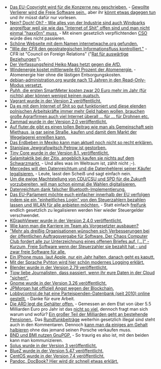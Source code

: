 * [Das EU-Copyright wird für die Konzerne neu geschrieben.](https://www.pro-linux.de/news/1/25136/eu-copyright-reform-droht-dem-internet-und-open-source-zu-schaden.html) - [Gewollte Verlierer wird die Freie Software sein.](https://savecodeshare.eu/WhitePaper-ImpactofArticle13onSoftwareEcosystem-SaveCodeShare.pdf), aber ihr [könnt etwas dagegen tun](https://changecopyright.org/de/call-now) und ihr müsst dafür nur vorlesen.
* [Nein? Doch! Oh? - Wie alles von der Industrie sind auch Windparks angreifbar weil sie wie das "Internet of Shit" offen sind und man nicht einmal "haxx0rn" muss.](https://www.golem.de/news/energieversorgung-e-mail-konten-sind-besser-gesichert-als-windparks-1709-129868.html) - Mit einem gesetzlich verpflichtenden [CSO](https://forum.golem.de/kommentare/security/energieversorgung-windparks-sind-schlechter-gesichert-als-e-mail-konten/gesetzlich-einen-cso-verpflichtend-machen/112056,4900700,4900700,read.html#msg-4900700) würde dies nicht passieren.
* [Schöne Webseite mit dem Namen internetwache.org gefunden.](https://www.internetwache.org/)
* ["Wie der CFR den geostrategischen Informationsfluss kontrolliert."](https://swprs.org/die-propaganda-matrix/) - CFR ist "Council on Foreign Relations" ("[Rat für auswärtige Beziehungen](https://de.wikipedia.org/wiki/Council_on_Foreign_Relations)").
* [Der Verfassungsfeind Heiko Maas hetzt gegen die AfD.](https://blog.fefe.de/?ts=a7488a81)
* [Windenergie kostet mittlerweile 60 Prozent der Atomenergie.](https://blog.fefe.de/?ts=a7488413) - Atomenergie hier ohne die lästigen Entsorgungskosten.
* [debian-administration.org wurde nach 13 Jahren in den Read-Only-Modus versetzt.](https://debian-administration.org/)
* [*Puhh*, die ersten SmartMeter kosten zwar 20 Euro mehr im Jahr (für nichts) aber können wenigst keinen quatsch.](https://blog.fefe.de/?ts=a74870f1)
* [Vagrant wurde in der Version 2 veröffentlicht.](https://www.heise.de/ix/meldung/Vagrant-erreicht-Level-2-3827147.html)
* [Da es mit dem Internet of Shit so gut funktioniert und diese elenden polnischen Arbeitskräfte immer mehr Geld haben wollen, brauchen große Agrarfirmen auch viel Internet überall ... für ... für Drohnen etc.](https://www.golem.de/news/netzausbau-agrarverbaende-wollen-flaechendeckende-glasfaserversorgung-1709-129980.html)
* [Zammad wurde in der Version 2.0 veröffentlicht.](https://www.pro-linux.de/news/1/25137/ticketsystem-zammad-in-version-20-erschienen.html)
* [Auf fluter.de gibt es einen tollen Beitrag wie man als Gemeinschaft sein Miethaus, ja gar seine Straße, kaufen und damit dem Markt der Wegelagerei enreißen kann.](http://www.fluter.de/gemeinsam-gegen-gentrifizierung)
* [Das Erdbeben in Mexiko kann man aktuell noch nicht so recht erklären.](https://blog.fefe.de/?ts=a7490a62)
* [Stanislaw Jewgrafowitsch Petrow ist gestorben.](https://www.heise.de/tp/news/Stanislaw-Jewgrafowitsch-Petrow-1939-2017-3827402.html)
* [Tiny Core wurde in der Version 8.1. veröffentlicht.](https://www.pro-linux.de/news/1/25138/tiny-core-81-ver%C3%B6ffentlicht.html)
* [Salamitaktik bei der Zitis, angeblich kaufen sie nichts auf dem Schwarzmarkt.](https://www.heise.de/newsticker/meldung/Chef-der-Entschluesselungsbehoerde-Zitis-Wir-kaufen-nichts-auf-dem-Schwarzmarkt-3828074.html) - Und alles was im Weltraum ist, zählt nicht ;-).
* [Mercedes will den Datenreichtum und die Datenhehlerei seiner Käufer legalisieren.](https://www.heise.de/newsticker/meldung/Mercedes-Benz-Bank-startet-Kfz-Versicherung-mit-ueberwachtem-Fahrverhalten-3828583.html) - Leute, lasst den Scheiß und sagt einfach nein.
* [Um die ewige Machtstellung von CDU/CSU und SPD für die Zukunft vorzubereiten, will man schon einmal die Wahlen digitalisieren.](https://www.golem.de/news/arne-schoenbohm-bsi-chef-will-digitalisierte-wahlen-1709-130008.html)
* [Datenreichtum dank falscher Bluetooth-Implementierung.](https://www.golem.de/news/bluetooth-kritische-sicherheitsluecken-ermoeglichen-geraeteuebernahme-1709-130011.html)
* [Das EU-Parlament möchte euch einfacher innerhalb der EU verfolgen indem sie ein "einheitliches Login" von den Steuerzahlern bezahlen lassen und WLAN für alle anbieten möchten.](https://www.heise.de/newsticker/meldung/EU-Parlament-stimmt-fuer-kostenloses-WLAN-an-oeffentlichen-Orten-3829488.html) - Statt einfach [freifunk](https://freifunk.net/) endlich gesetzlich zu legalisieren werden hier wieder Steuergelder verschwendet.
* [KGraphViewer wurde in der Version 2.4.0 veröffentlicht.](http://jriddell.org/2017/09/12/kgraphviewer-2-4-0/)
* [Wie kann man die Karriere im Team als Vorgesetzter ausbauen?](https://opensource.com/open-organization/17/9/own-your-open-career)
* ["Mehr als dreißig Organisationen wünschen sich Verbesserungen bei der öffentlichen Auftragsvergabe für Software. Der Chaos Computer Club fordert alle zur Unterzeichnung eines offenen Briefes auf. [...]" - Kurzum, Freie Software wenn der Steuerzahler sie bezahlt hat - und zwar freie Software für alle.](http://www.ccc.de/de/updates/2017/public-money-public-code)
* [Ein IPhone muss, laut Apple, nur ein Jahr halten, danach geht es kaputt.](https://motherboard.vice.com/en_us/article/j5geby/the-iphone-is-guaranteed-to-last-only-one-year-apple-argues-in-court)
* [Mit der Sprache Pyhton wird hier schön modernes Logging erklärt.](https://opensource.com/article/17/9/python-logging)
* [Blender wurde in der Version 2.79 veröffentlicht.](https://www.pro-linux.de/news/1/25143/blender-279-mit-integriertem-denoiser.html)
* [Tjow liebe Journalisten, dass passiert, wenn ihr eure Daten in der Cloud "sichert".](https://alexaobrien.com/archives/3647)
* [Gnome wurde in der Version 3.26 veröffentlicht.](https://help.gnome.org/misc/release-notes/3.26/)
* [JPMorgan hat offiziell Angst wegen der Blockchain.](https://blog.fefe.de/?ts=a747e6da)
* [Lobbycontrol.de hat eine Parteispenden-Datenbank (seit 2010) online gestellt.](https://lobbypedia.de/wiki/Parteispendendatenbank) - Danke für eure Arbeit.
* [Die ARD legt die Gehälter offen.](https://www.heise.de/newsticker/meldung/Mehr-Transparenz-ARD-legt-Kosten-und-Gehaelter-im-Internet-offen-3830997.html) - Gemessen an dem Etat von über 5.5 Milliarden Euro pro Jahr ist das [nicht so viel](https://www.heise.de/forum/heise-online/News-Kommentare/Mehr-Transparenz-ARD-legt-Kosten-und-Gehaelter-im-Internet-offen/Okay-das-sind-einige-Kosten/posting-31035710/show/), dennoch fragt man sich warum und wofür? [Ein großer Teil der Milliarden geht an bestehende Pensionen.](https://www.heise.de/forum/heise-online/News-Kommentare/Mehr-Transparenz-ARD-legt-Kosten-und-Gehaelter-im-Internet-offen/Re-Und-die-ueppigen-Pensionen-bzw-Pensionsverpflichtungen/posting-31035918/show/). Das [Rundfunkbeiträge](https://www.heise.de/forum/heise-online/News-Kommentare/Mehr-Transparenz-ARD-legt-Kosten-und-Gehaelter-im-Internet-offen/Rundfunkbeitragsklage/posting-31035828/show/) weiterhin gesetzlich illegal sind steht auch in den Kommentaren. Dennoch [kann man da einiges am Gehalt halbieren](https://www.heise.de/forum/heise-online/News-Kommentare/Mehr-Transparenz-ARD-legt-Kosten-und-Gehaelter-im-Internet-offen/Re-40-000EUR-Monat-gehts-noch/posting-31035764/show/) ohne das jemand seinen Porsche verkaufen muss.
* [BND und BMI nutzen GnuPGP.](https://www.heise.de/newsticker/meldung/Verschluesselung-Nur-BND-und-Innenministerium-setzen-auf-PGP-3832586.html) - So traurig es also ist, mit den beiden kann man kommunizieren.
* [Solus wurde in der Version 3 veröffentlicht.](https://www.pro-linux.de/artikel/2/1901/solus-3.html)
* [BlueZ wurde in der Version 5.47 veröffentlicht.](http://www.phoronix.com/scan.php?page=news_item&px=BlueZ-5.47-Released)
* [CentOS wurde in der Version 7.4 veröffentlicht.](https://www.pro-linux.de/news/1/25150/centos-74-freigegeben.html)
* [Pandoc, DocBook? Hier wird dir schnell etwas erklärt.](https://opensource.com/article/17/9/docbook)
